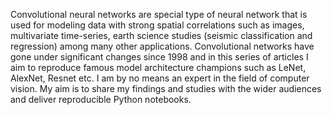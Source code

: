 Convolutional neural networks are special type of neural network that is used for modeling data with strong spatial correlations such as images, multivariate time-series, earth science studies (seismic classification and regression) among many other applications. Convolutional networks have gone under significant changes since 1998 and in this series of articles I aim to reproduce famous model architecture champions such as LeNet, AlexNet, Resnet etc. I am by no means an expert in the field of computer vision. My aim is to share my findings and studies with the wider audiences and deliver reproducible Python notebooks.
